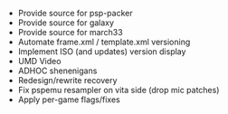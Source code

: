 - Provide source for psp-packer
- Provide source for galaxy
- Provide source for march33
- Automate frame.xml / template.xml versioning
- Implement ISO (and updates) version display
- UMD Video
- ADHOC shenenigans
- Redesign/rewrite recovery
- Fix pspemu resampler on vita side (drop mic patches)
- Apply per-game flags/fixes
